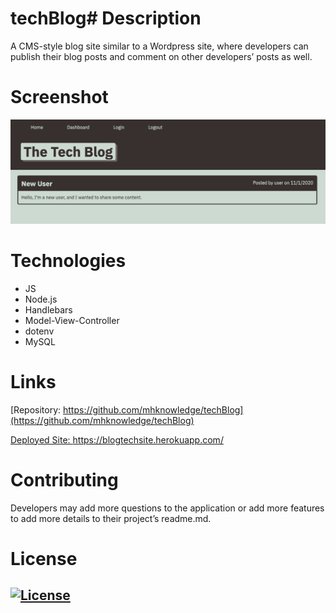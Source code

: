 # techBlog# Description

A CMS-style blog site similar to a Wordpress site, where developers can publish their blog posts and comment on other developers’ posts as well.

# Screenshot
![Tech Blog](/public/tech-blog.png)

# Technologies
* JS
* Node.js
* Handlebars
* Model-View-Controller
* dotenv
* MySQL

# Links
[Repository: https://github.com/mhknowledge/techBlog](https://github.com/mhknowledge/techBlog)

[Deployed Site: https://blogtechsite.herokuapp.com/ ](https://blogtechsite.herokuapp.com/)

# Contributing
Developers may add more questions to the application or add more features to add more details to their project’s readme.md.

# License
## [![License](https://img.shields.io/badge/License-MIT%202.0-blue.svg)](https://opensource.org/licenses/MIT)


